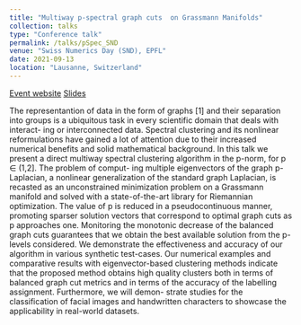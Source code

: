 ```yaml
---
title: "Multiway p-spectral graph cuts  on Grassmann Manifolds"
collection: talks
type: "Conference talk"
permalink: /talks/pSpec_SND
venue: "Swiss Numerics Day (SND), EPFL"
date: 2021-09-13
location: "Lausanne, Switzerland"
---
```


[Event website](https://snd2021.epfl.ch/program.html)
[Slides](http://DmsPas.github.io/files/SIAM_LA21.pdf)

The representantion of data in the form of graphs [1] and their separation into groups is a ubiquitous task in every scientific domain that deals with interact- ing or interconnected data. Spectral clustering and its nonlinear reformulations have gained a lot of attention due to their increased numerical benefits and solid mathematical background. In this talk we present a direct multiway spectral clustering algorithm in the p-norm, for p ∈ (1,2]. The problem of comput- ing multiple eigenvectors of the graph p-Laplacian, a nonlinear generalization of the standard graph Laplacian, is recasted as an unconstrained minimization problem on a Grassmann manifold and solved with a state-of-the-art library for Riemannian optimization. The value of p is reduced in a pseudocontinuous manner, promoting sparser solution vectors that correspond to optimal graph cuts as p approaches one. Monitoring the monotonic decrease of the balanced graph cuts guarantees that we obtain the best available solution from the p-levels considered. We demonstrate the effectiveness and accuracy of our algorithm in various synthetic test-cases. Our numerical examples and comparative results with eigenvector-based clustering methods indicate that the proposed method obtains high quality clusters both in terms of balanced graph cut metrics and in terms of the accuracy of the labelling assignment. Furthermore, we will demon- strate studies for the classification of facial images and handwritten characters to showcase the applicability in real-world datasets.


